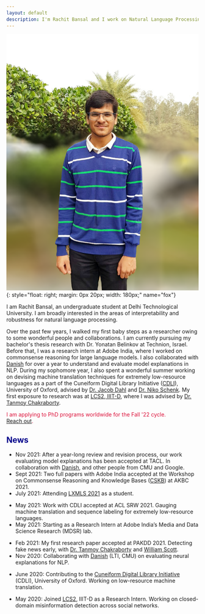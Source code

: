 ```yaml
---
layout: default
description: I'm Rachit Bansal and I work on Natural Language Processing. More details inside!
---
```


<!-- (comment) the image below can be found in img folder of this very project-->
![i_am_rachit](./img/people/me.png){: style="float: right; margin: 0px 20px; width: 180px;" name="fox"}


I am Rachit Bansal, an undergraduate student at Delhi Technological University. I am broadly interested in the areas of interpretability and robustness for natural language processing.

Over the past few years, I walked my first baby steps as a researcher owing to some wonderful people and collaborations. I am currently pursuing my bachelor's thesis research with Dr. Yonatan Belinkov at Technion, Israel. Before that, I was a research intern at Adobe India, where I worked on commonsense reasoning for large language models. I also collaborated with [Danish](https://www.cs.cmu.edu/~ddanish/]) for over a year to understand and evaluate model explanations in NLP. During my sophomore year, I also spent a wonderful summer working on devising machine translation techniques for extremely low-resource languages as a part of the Cuneiform Digital Library Initiative ([CDLI](https://cdli.ucla.edu/)), University of Oxford, advised by [Dr. Jacob Dahl](https://www.wolfson.ox.ac.uk/person/jacob-dahl) and [Dr. Niko Schenk](https://www.english-linguistics.de/nschenk/). My first exposure to research was at [LCS2, IIIT-D](https://lcs2.iiitd.edu.in), where I was advised by [Dr. Tanmoy Chakraborty](http://faculty.iiitd.ac.in/~tanmoy/).

<span style="color:Crimson">I am applying to PhD programs worldwide for the Fall '22 cycle.</span> <br>
<span style="color:Crimson">[Reach out](mailto:rachitbansal2500@gmail.com).</span>

## <span style="color:darkblue">News </span>

* Nov 2021:     After a year-long review and revision process, our work evaluating model explanations has been accepted at TACL. In collaboration with [Danish](https://www.cs.cmu.edu/~ddanish/]), and other people from CMU and Google.
* Sept 2021:    Two full papers with Adobe India accepted at the Workshop on Commonsense Reasoning and Knowledge Bases ([CSKB](https://akbc-cskb.github.io/)) at AKBC 2021.  
* July 2021:    Attending [LXMLS 2021](http://lxmls.it.pt/2021/) as a student.
<!-- * June 2021:    Volunteering at NAACL 2021. -->
* May 2021:     Work with CDLI accepted at ACL SRW 2021. Gauging machine translation and sequence labeling for extremely low-resource languages. 
* May 2021:     Starting as a Research Intern at Adobe India’s Media and Data Science Research (MDSR) lab.
<!-- * May 2021:     Volunteering at ICLR 2021. -->
* Feb 2021:     My first research paper accepted at PAKDD 2021. Detecting fake news early, with [Dr. Tanmoy Chakraborty](http://faculty.iiitd.ac.in/~tanmoy/) and [William Scott](https://www.linkedin.com/in/williamscottp/).
* Nov 2020:     Collaborating with [Danish](https://www.cs.cmu.edu/~ddanish/) (LTI, CMU) on evaluating neural explanations for NLP.
<!-- * Nov 2020:     Volunteering at EMNLP 2020. -->
* June 2020:    Contributing to the [Cuneiform Digital Library Initiative](https://cdli.ucla.edu/) (CDLI), University of Oxford. Working on low-resource machine translation.
<!-- * June 2020:    Volunteering at ACL 2020. -->
* May 2020:     Joined [LCS2](http://lcs2.iiitd.edu.in/), IIIT-D as a Research Intern. Working on closed-domain misinformation detection across social networks.
<!-- * May 2019:     Serving as a Teaching Assistant for the Machine Learning course at Coding Blocks. With [Prateek](http://www.prateeknarang.com/) and [Manu](https://www.manuspillai.in/). -->
